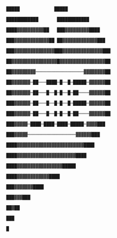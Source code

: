 
                                                                                         █████             █████
                                                                                     ████████████       ████████████
                                                                                   ████▓▓▓▓▓▓▓▓▓▓██   ███▓▓▓▓▓▓▓▓▓████
                                                                                  ███▓▓▓▓▓▓▓▓▓▓▓▓▓██ ██▓▓▓▓▓▓▓▓▓▓▓▓▓███
                                                                                 ███▓▓▓▓▓▓▓▓▓▓▓▓▓▓▓███▓▓▓▓▓▓▓▓▓▓▓▓▓▓▓███
                                                                                 ██▓▓▓▓▓▓▓▓▓▓▓▓▓▓▓▓▓█▓▓▓▓▓▓▓▓▓▓▓▓▓▓▓▓▓██
                                                                                 ██▓▓▓▓▓▓▓▓▓──────────────────▓▓▓▓▓▓▓▓██
                                                                                 ██▓▓▓▓▓▓▓─██───████─█──█─█████─▓▓▓▓▓▓██
                                                                                 ██▓▓▓▓▓▓▓─██───█──█─█──█─██────▓▓▓▓▓▓██
                                                                                 ███▓▓▓▓▓▓─██───█──█─█──█─█████─▓▓▓▓▓▓██
                                                                                 ███▓▓▓▓▓▓─██───█──█─█──█─██────▓▓▓▓▓▓██
                                                                                  ███▓▓▓▓▓─████─████─████─█████─▓▓▓▓███
                                                                                    ███▓▓▓▓▓──────────────────▓▓▓▓▓▓███
                                                                                     ████▓▓▓▓▓▓▓▓▓▓▓▓▓▓▓▓▓▓▓▓▓▓▓▓▓████
                                                                                      ████▓▓▓▓▓▓▓▓▓▓▓▓▓▓▓▓▓▓▓▓▓▓████
                                                                                        ████▓▓▓▓▓▓▓▓▓▓▓▓▓▓▓▓▓█████
                                                                                           ████▓▓▓▓▓▓▓▓▓▓▓▓████
                                                                                              ███▓▓▓▓▓▓▓████
                                                                                                ███▓▓▓███
                                                                                                  ██▓██
                                                                                                   ███ 
                                                                                                    █
                                                                                                    
